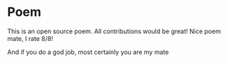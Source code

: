# Poem
This is an open source poem. All contributions would be great!
Nice poem mate, I rate 8/8!














And if you do a god job, most certainly you are my mate

